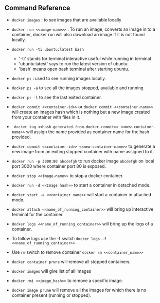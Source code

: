 ## Command Reference

- `docker images` : to see images that are available locally
- `docker run <<image-name>>` : To run an image, converts an image in to a container, docker run will also download an image if it is not found locally.

- `docker run -ti ubuntu:latest bash`

  - '-ti' stands for terminal interactive useful while running in terminal
  - 'ubuntu:latest' says to run the latest version of ubuntu.
  - 'bash' means open bash terminal after starting ubuntu.

- `docker ps` : used to see running images locally.
- `docker ps -a` to see all the images stopped, available and running
- `docker ps -l` to see the last exited container.
- `docker commit <<container-id>>` or `docker commit <<container-name>>` will create an images hash which is nothing but a new image created from your container with files in it.
- ` docker tag <<hash-generated-from-docker-commit>> <<new-container-name>>` will assign the name provided as container name for the hash provided.
- `docker commit <<container-id>> <<new-container-name>>` to generate a new image from an exiting stopped container with name assigned to it.
- `docker run -p 3000:80 abcdefgh` to run docker image `abcdefgh` on local port 3000 where container port 80 is exposed.
- `docker stop <<image-name>>` to stop a docker container.
- `docker run -d <<Image hash>>` to start a container in detached mode.
- `docker start -a <<container name>>` will start a container in attached mode.
- `docker attach <<name_of_running_container>>` will bring up interactive terminal for the container.
- `docker logs <<name_of_running_container>>` will bring up the logs of a container.
- To follow logs use the -f switch `docker logs -f <<name_of_running_container>>`
- Use `rm` switch to remove container `docker rm <<container_name>>`
- `docker container prune` will remove all stopped containers.
- `docker images` will give list of all images
- `docker rmi <<image_hash>>` to remove a specific image.
- `docker image prune` will remove all the images for which there is no container present (running or stopped).
